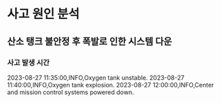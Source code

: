 # 사고 원인 분석

## 산소 탱크 불안정 후 폭발로 인한 시스템 다운

### 사고 발생 시간

2023-08-27 11:35:00,INFO,Oxygen tank unstable.
2023-08-27 11:40:00,INFO,Oxygen tank explosion.
2023-08-27 12:00:00,INFO,Center and mission control systems powered down.
